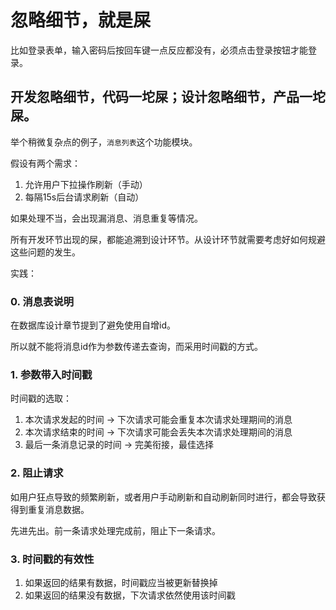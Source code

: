 # 忽略细节，就是屎

比如登录表单，输入密码后按回车键一点反应都没有，必须点击登录按钮才能登录。

## 开发忽略细节，代码一坨屎；设计忽略细节，产品一坨屎。

举个稍微复杂点的例子，`消息列表`这个功能模块。

假设有两个需求：

1. 允许用户下拉操作刷新（手动）
2. 每隔15s后台请求刷新（自动）

如果处理不当，会出现漏消息、消息重复等情况。

所有开发环节出现的屎，都能追溯到设计环节。从设计环节就需要考虑好如何规避这些问题的发生。

实践：

### 0. 消息表说明

在数据库设计章节提到了避免使用自增id。

所以就不能将消息id作为参数传递去查询，而采用时间戳的方式。

### 1. 参数带入时间戳

时间戳的选取：

1. 本次请求发起的时间 -> 下次请求可能会重复本次请求处理期间的消息
2. 本次请求结束的时间 -> 下次请求可能会丢失本次请求处理期间的消息
3. 最后一条消息记录的时间 -> 完美衔接，最佳选择

### 2. 阻止请求

如用户狂点导致的频繁刷新，或者用户手动刷新和自动刷新同时进行，都会导致获得到重复消息数据。

先进先出。前一条请求处理完成前，阻止下一条请求。

### 3. 时间戳的有效性

1. 如果返回的结果有数据，时间戳应当被更新替换掉
2. 如果返回的结果没有数据，下次请求依然使用该时间戳
